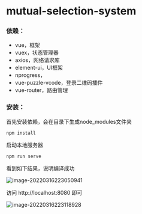 # mutual-selection-system

### 依赖：

* vue，框架
* vuex，状态管理器
* axios，网络请求库
* element-ui，UI框架
* nprogress，
* vue-puzzle-vcode，登录二维码插件
* vue-router，路由管理

### 安装：

首先安装依赖，会在目录下生成node_modules文件夹

```
npm install
```

启动本地服务器

```
npm run serve
```

看到如下结果，说明编译成功

![image-20220316223050941](E:\教学计划\学习\冬季学期\数据库原理\大作业\tutor-selection\README.assets\image-20220316223050941.png)

访问 http://localhost:8080 即可

![image-20220316223118928](E:\教学计划\学习\冬季学期\数据库原理\大作业\tutor-selection\README.assets\image-20220316223118928.png)